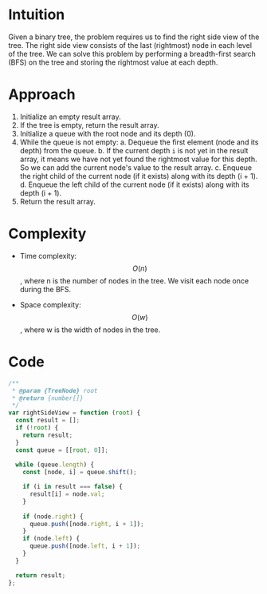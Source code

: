 # Intuition
Given a binary tree, the problem requires us to find the right side view of the tree. The right side view consists of the last (rightmost) node in each level of the tree. We can solve this problem by performing a breadth-first search (BFS) on the tree and storing the rightmost value at each depth.

# Approach
1.  Initialize an empty result array.
2.  If the tree is empty, return the result array.
3.  Initialize a queue with the root node and its depth (0).
4.  While the queue is not empty: a. Dequeue the first element (node and its depth) from the queue. b. If the current depth `i` is not yet in the result array, it means we have not yet found the rightmost value for this depth. So we can add the current node's value to the result array. c. Enqueue the right child of the current node (if it exists) along with its depth (i + 1). d. Enqueue the left child of the current node (if it exists) along with its depth (i + 1).
5.  Return the result array.

# Complexity
- Time complexity: $$O(n)$$, where n is the number of nodes in the tree. We visit each node once during the BFS.

- Space complexity: $$O(w)$$, where w is the width of nodes in the tree.

# Code
```js
/**
 * @param {TreeNode} root
 * @return {number[]}
 */
var rightSideView = function (root) {
  const result = [];
  if (!root) {
    return result;
  }
  const queue = [[root, 0]];
  
  while (queue.length) {
    const [node, i] = queue.shift();

    if (i in result === false) {
      result[i] = node.val;
    }
  
    if (node.right) {
      queue.push([node.right, i + 1]);
    }
    if (node.left) {
      queue.push([node.left, i + 1]);
    }
  }

  return result;
};
```